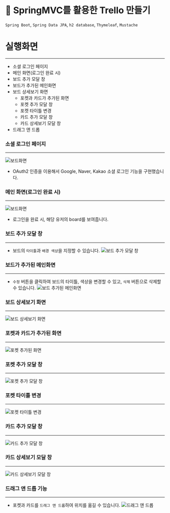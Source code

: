 # 🌻 SpringMVC를 활용한 Trello 만들기
`Spring Boot`, `Spring Data JPA`, `h2 database`, `Thymeleaf`, `Mustache`

# 실행화면

---
- 소셜 로그인 페이지
- 메인 화면(로그인 완료 시)
- 보드 추가 모달 창
- 보드가 추가된 메인화면
- 보드 상세보기 화면 
    - 포켓과 카드가 추가된 화면
    - 포켓 추가 모달 창
    - 포켓 타이틀 변경
    - 카드 추가 모달 창
    - 카드 상세보기 모달 창 
- 드래그 앤 드롭

### 소셜 로그인 페이지

---
![보드화면](src/main/resources/static/img/login-page.png)
- OAuth2 인증을 이용해서 Google, Naver, Kakao 소셜 로그인 기능을 구현했습니다.

### 메인 화면(로그인 완료 시)

---
![보드화면](src/main/resources/static/img/login-success-main.png)
- 로그인을 완료 시, 해당 유저의 board를 보여줍니다. 

### 보드 추가 모달 창

---
* 보드의 `타이틀`과 `배경 색상`을 지정할 수 있습니다.
![보드 추가 모달 창](src/main/resources/static/img/add_Board_modal.png)
 
### 보드가 추가된 메인화면

---
* `수정` 버튼을 클릭하여 보드의 타이틀, 색상을 변경할 수 있고, `삭제` 버튼으로 삭제할 수 있습니다.
![보드 추가된 메인화면](src/main/resources/static/img/main-boards.png)
  

### 보드 상세보기 화면

---
![보드 상세보기 화면](src/main/resources/static/img/board_detail.png)

### 포켓과 카드가 추가된 화면

---
![포켓 추가된 화면](src/main/resources/static/img/board_detail_with_pockets.png)

### 포켓 추가 모달 창

---
![포켓 추가 모달 창](src/main/resources/static/img/add_pocket_modal.png)

### 포켓 타이틀 변경

---
![포켓 타이틀 변경](src/main/resources/static/img/update_pocket_title.png)

### 카드 추가 모달 창

---
![카드 추가 모달 창](src/main/resources/static/img/add_card_modal.png)

### 카드 상세보기 모달 창

---
![카드 상세보기 모달 창](src/main/resources/static/img/show_card_detail.png)

### 드래그 앤 드롭 기능

---
* 포켓과 카드를 `드래그 앤 드롭`하여 위치를 옮길 수 있습니다.
![드래그 앤 드롭](src/main/resources/static/img/drag-and-drop.png)